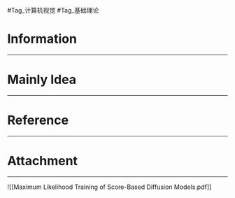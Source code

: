 #Tag_计算机视觉 #Tag_基础理论 
# Information
---


# Mainly Idea
---


# Reference
---


# Attachment
---
![[Maximum Likelihood Training of Score-Based Diffusion Models.pdf]]